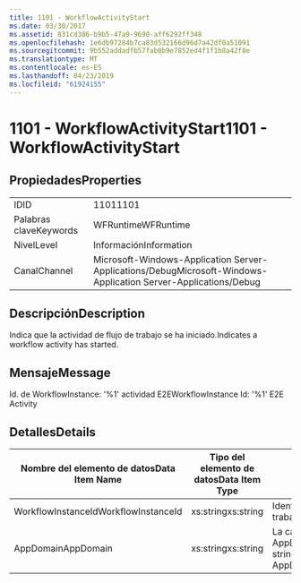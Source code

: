 ```yaml
---
title: 1101 - WorkflowActivityStart
ms.date: 03/30/2017
ms.assetid: 831cd386-b9b5-47a9-9690-aff6292ff348
ms.openlocfilehash: 1e6db97284b7ca83d532166d96d7a42df0a51091
ms.sourcegitcommit: 9b552addadfb57fab0b9e7852ed4f1f1b8a42f8e
ms.translationtype: MT
ms.contentlocale: es-ES
ms.lasthandoff: 04/23/2019
ms.locfileid: "61924155"
---
```

# <a name="1101---workflowactivitystart"></a><span data-ttu-id="673b7-102">1101 - WorkflowActivityStart</span><span class="sxs-lookup"><span data-stu-id="673b7-102">1101 - WorkflowActivityStart</span></span>
## <a name="properties"></a><span data-ttu-id="673b7-103">Propiedades</span><span class="sxs-lookup"><span data-stu-id="673b7-103">Properties</span></span>  
  
|||  
|-|-|  
|<span data-ttu-id="673b7-104">ID</span><span class="sxs-lookup"><span data-stu-id="673b7-104">ID</span></span>|<span data-ttu-id="673b7-105">1101</span><span class="sxs-lookup"><span data-stu-id="673b7-105">1101</span></span>|  
|<span data-ttu-id="673b7-106">Palabras clave</span><span class="sxs-lookup"><span data-stu-id="673b7-106">Keywords</span></span>|<span data-ttu-id="673b7-107">WFRuntime</span><span class="sxs-lookup"><span data-stu-id="673b7-107">WFRuntime</span></span>|  
|<span data-ttu-id="673b7-108">Nivel</span><span class="sxs-lookup"><span data-stu-id="673b7-108">Level</span></span>|<span data-ttu-id="673b7-109">Información</span><span class="sxs-lookup"><span data-stu-id="673b7-109">Information</span></span>|  
|<span data-ttu-id="673b7-110">Canal</span><span class="sxs-lookup"><span data-stu-id="673b7-110">Channel</span></span>|<span data-ttu-id="673b7-111">Microsoft-Windows-Application Server-Applications/Debug</span><span class="sxs-lookup"><span data-stu-id="673b7-111">Microsoft-Windows-Application Server-Applications/Debug</span></span>|  
  
## <a name="description"></a><span data-ttu-id="673b7-112">Descripción</span><span class="sxs-lookup"><span data-stu-id="673b7-112">Description</span></span>  
 <span data-ttu-id="673b7-113">Indica que la actividad de flujo de trabajo se ha iniciado.</span><span class="sxs-lookup"><span data-stu-id="673b7-113">Indicates a workflow activity has started.</span></span>  
  
## <a name="message"></a><span data-ttu-id="673b7-114">Mensaje</span><span class="sxs-lookup"><span data-stu-id="673b7-114">Message</span></span>  
 <span data-ttu-id="673b7-115">Id. de WorkflowInstance: '%1' actividad E2E</span><span class="sxs-lookup"><span data-stu-id="673b7-115">WorkflowInstance Id: '%1' E2E Activity</span></span>  
  
## <a name="details"></a><span data-ttu-id="673b7-116">Detalles</span><span class="sxs-lookup"><span data-stu-id="673b7-116">Details</span></span>  
  
|<span data-ttu-id="673b7-117">Nombre del elemento de datos</span><span class="sxs-lookup"><span data-stu-id="673b7-117">Data Item Name</span></span>|<span data-ttu-id="673b7-118">Tipo del elemento de datos</span><span class="sxs-lookup"><span data-stu-id="673b7-118">Data Item Type</span></span>|<span data-ttu-id="673b7-119">Descripción</span><span class="sxs-lookup"><span data-stu-id="673b7-119">Description</span></span>|  
|--------------------|--------------------|-----------------|  
|<span data-ttu-id="673b7-120">WorkflowInstanceId</span><span class="sxs-lookup"><span data-stu-id="673b7-120">WorkflowInstanceId</span></span>|<span data-ttu-id="673b7-121">xs:string</span><span class="sxs-lookup"><span data-stu-id="673b7-121">xs:string</span></span>|<span data-ttu-id="673b7-122">Identificación de instancia del flujo de trabajo.</span><span class="sxs-lookup"><span data-stu-id="673b7-122">The workflow instance id.</span></span>|  
|<span data-ttu-id="673b7-123">AppDomain</span><span class="sxs-lookup"><span data-stu-id="673b7-123">AppDomain</span></span>|<span data-ttu-id="673b7-124">xs:string</span><span class="sxs-lookup"><span data-stu-id="673b7-124">xs:string</span></span>|<span data-ttu-id="673b7-125">La cadena devuelta por AppDomain.CurrentDomain.FriendlyName.</span><span class="sxs-lookup"><span data-stu-id="673b7-125">The string returned by AppDomain.CurrentDomain.FriendlyName.</span></span>|
